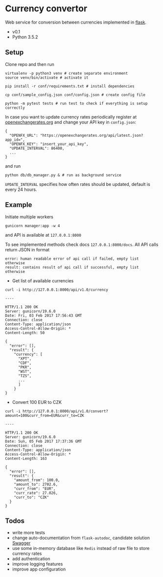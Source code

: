# Currency convertor

Web service for conversion between currencies implemented in [flask](http://flask.pocoo.org).

* v0.1
* Python 3.5.2

## Setup

Clone repo and then run

```
virtualenv -p python3 venv # create separate environment
source venv/bin/activate # activate it

pip install -r conf/requirements.txt # install dependencies

cp conf/sample_config.json conf/config.json # create config file

python -m pytest tests # run test to check if everything is setup correctly
```

In case you want to update currency rates periodically register at [openexchangerates.org](https://openexchangerates.org) and change your API key in `config.json`:

```
{
  "OPENFX_URL": "https://openexchangerates.org/api/latest.json?app_id=",
  "OPENFX_KEY": "insert_your_api_key",
  "UPDATE_INTERVAL": 86400,
  ...
}
```

and run

```
python db/db_manager.py & # run as background service
```

`UPDATE_INTERVAL` specifies how often rates should be updated, default is every 24 hours.

## Example

Initiate multiple workers

```
gunicorn manager:app -w 4
```

and API is available at `127.0.0.1:8000`

To see implemented methods check docs `127.0.0.1:8000/docs`. All API calls return JSON in format

```
error: human readable error of api call if failed, empty list otherwise
result: contains result of api call if successful, empty list otherwise
```

* Get list of available currencies

```
curl -i http://127.0.0.1:8000/api/v1.0/currency

----

HTTP/1.1 200 OK
Server: gunicorn/19.6.0
Date: Fri, 03 Feb 2017 17:56:43 GMT
Connection: close
Content-Type: application/json
Access-Control-Allow-Origin: *
Content-Length: 50

{
  "error": [],
  "result": {
    "currency": [
      "XPT",
      "CDF",
      "PKR",
      "WST",
      "TZS",
      ...
      ]
    }
}
```

* Convert 100 EUR to CZK

```
curl -i http://127.0.0.1:8000/api/v1.0/convert?amount=100&curr_from=EUR&curr_to=CZK

----

HTTP/1.1 200 OK
Server: gunicorn/19.6.0
Date: Sun, 05 Feb 2017 17:37:36 GMT
Connection: close
Content-Type: application/json
Access-Control-Allow-Origin: *
Content-Length: 163

{
  "error": [],
  "result": {
    "amount_from": 100.0,
    "amount_to": 2702.6,
    "curr_from": "EUR",
    "curr_rate": 27.026,
    "curr_to": "CZK"
  }
}
```


## Todos

* write more tests
* change auto-documentation from `flask-autodoc`, candidate solution [Swagger](https://github.com/rantav/flask-restful-swagger)
* use some in-memory database like `Redis` instead of raw file to store currency rates
* add authentication
* improve logging features
* improve app configuration
